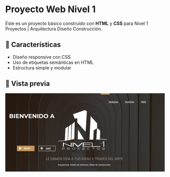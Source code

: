 # Proyecto Web Nivel 1

Este es un proyecto básico construido con **HTML** y **CSS** para Nivel 1 Proyectos | Arquitectura Diseño Construcción.

## 🚀 Características

- Diseño responsive con CSS
- Uso de etiquetas semánticas en HTML
- Estructura simple y modular

## 📸 Vista previa
![captura_nivel_1](https://github.com/Stranger-dv/nivel_1_project/blob/main/nivel-1.png)
